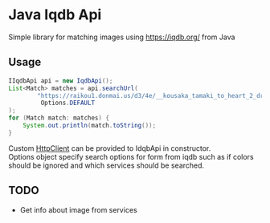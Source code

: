 # Java Iqdb Api
Simple library for matching images using https://iqdb.org/ from Java

## Usage
```Java
IIqdbApi api = new IqdbApi();
List<Match> matches = api.searchUrl(
        "https://raikou1.donmai.us/d3/4e/__kousaka_tamaki_to_heart_2_drawn_by_kyougoku_shin__d34e4cf0a437a5d65f8e82b7bcd02606.jpg",
         Options.DEFAULT
);
for (Match match: matches) {
    System.out.println(match.toString());
}
```

Custom [HttpClient](https://hc.apache.org/httpcomponents-client-ga/httpclient/apidocs/) can be provided to IdqbApi in
 constructor. \
Options object specify search options for form from iqdb such as if colors should be ignored and which services 
should be searched.

## TODO
* Get info about image from services 